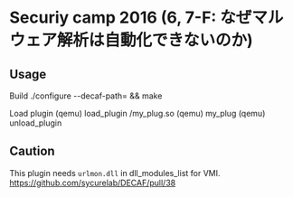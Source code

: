 # Securiy camp 2016 (6, 7-F: なぜマルウェア解析は自動化できないのか)
## Usage
Build
    ./configure --decaf-path=<your decaf path> && make

Load plugin
    (qemu) load_plugin <your path>/my_plug.so
    (qemu) my_plug <target file>
    (qemu) unload_plugin

## Caution
This plugin needs `urlmon.dll` in dll_modules_list for VMI.
https://github.com/sycurelab/DECAF/pull/38
